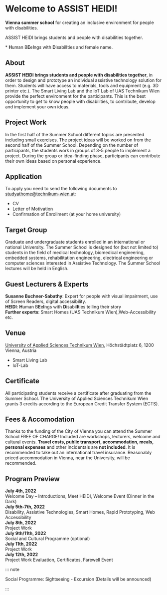 # Welcome to ASSIST HEIDI!

<PdfContainer title="ASSIST HEIDI*" href="/assets/pdf/summer-school/at-summer-school-2022.pdf" thumb="/assets/pdf/summer-school/at-summer-school-2022.png">

**Vienna summer school** for creating an inclusive environment for people with disabilities.  

<!-- **JULY 5-13, 2021** -->

ASSIST HEIDI brings students and people with disabilities together.

</PdfContainer>

\* **H**uman B**E**e**I**ngs with **D**isabil**I**ties and female name.

## About

**ASSIST HEIDI brings students and people with disabilities together**, in order to design and prototype an individual assistive technology solution for them.
Students will have access to materials, tools and equipment (e.g. 3D printer etc.).
The Smart Living Lab and the IoT Lab of UAS Technikum Wien provide the perfect environment for the participants.
This is the best opportunity to get to know people with disabilities, to contribute, develop and implement your own ideas.

## Project Work

In the first half of the Summer School different topics are presented including small exercises.
The project ideas will be worked on from the second half of the Summer School.
Depending on the number of participants, the students work in groups of 3-5 people to implement a project.
During the group or idea-finding phase, participants can contribute their own ideas based on personal experience.

## Application

To apply you need to send the following documents to [studyathome@technikum-wien.at](mailto:studyathome@technikum-wien.at):

* CV
* Letter of Motivation
* Confirmation of Enrollment (at your home university)

<!-- ::: note

Participants: 15 students max.  
Application Deadline: **April 9th, 2021** (*extended*)  
Information: [studyathome@technikum-wien.at](mailto:studyathome@technikum-wien.at)

::: -->

## Target Group

Graduate and undergraduate students enrolled in an international or national University.
The Summer School is designed for (but not limited to) students in the field of medical technology, biomedical engineering, embedded systems, rehabilitation engineering, electrical engineering or computer sciences interested in Assistive Technology.
The Summer School lectures will be held in English.

## Guest Lecturers & Experts

**Susanne Buchner-Sabathy**: Expert for people with
visual impairment, use of Screen Readers, digital
accessibility.  
**HEIDI**: **H**uman B**E**e**I**ngs with **D**isabil**I**ties telling their
story  
**Further experts**: Smart Homes (UAS Technikum Wien),Web-Accessibility etc.

## Venue

[University of Applied Sciences Technikum Wien](/studyathome/partner/uastw/), Höchstädtplatz 6, 1200 Vienna, Austria

* Smart Living Lab
* IoT-Lab

<Youtube id="xBFLoPRD6rE"/>

## Certificate

All participating students receive a certificate after graduating from the Summer School.
The University of Applied Sciences Technikum Wien grants 3 credits according to the European Credit Transfer System (ECTS).

## Fees & Accomodation

Thanks to the funding of the City of Vienna you can attend the Summer School FREE OF CHARGE!
Included are workshops, lecturers, welcome and cultural events.
**Travel costs, public transport, accommodation, meals, personal expenses** and other incidentals are **not included**.
It is recommended to take out an international travel insurance.
Reasonably priced accommodation in Vienna, near the University, will be recommended.

## Program Preview

**July 4th, 2022**  
Welcome Day – Introductions, Meet HEIDI, Welcome Event (Dinner in the Dark)  
**July 5th-7th, 2022**  
Disability, Assistive Technologies, Smart Homes, Rapid Prototyping, Web Accessibility  
**July 8th, 2022**  
Project Work  
**July 9th/11th, 2022**  
Social and Cultural Programme (optional)  
**July 11th, 2022**  
Project Work  
**July 12th, 2022**  
Project Work Evaluation, Certificates, Farewell Event

::: note 

Social Programme: Sightseeing - Excursion (Details will be announced)

:::